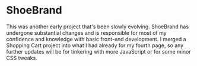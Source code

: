 # ShoeBrand

This was another early project that's been slowly evolving. ShoeBrand has undergone substantial changes and is responsible for most of my confidence and knowledge with basic front-end development. I merged a Shopping Cart project into what I had already for my fourth page, so any further updates will be for tinkering with more JavaScript or for some minor CSS tweaks.

